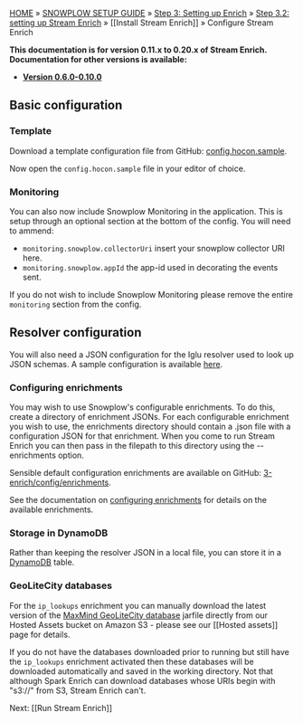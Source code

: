 <a name="top" />

[HOME](Home) » [SNOWPLOW SETUP GUIDE](Setting-up-Snowplow) » [Step 3: Setting up Enrich](Setting-up-enrich) » [Step 3.2: setting up Stream Enrich](setting-up-stream-enrich) » [[Install Stream Enrich]] » Configure Stream Enrich

**This documentation is for version 0.11.x to 0.20.x of Stream Enrich. Documentation for other versions is available:**

* **[Version 0.6.0-0.10.0][v0.10]**

## Basic configuration

### Template

Download a template configuration file from GitHub: [config.hocon.sample][app-conf].

Now open the `config.hocon.sample` file in your editor of choice.

### Monitoring

You can also now include Snowplow Monitoring in the application. This is setup through an optional
section at the bottom of the config. You will need to ammend:

+ `monitoring.snowplow.collectorUri` insert your snowplow collector URI here.
+ `monitoring.snowplow.appId` the app-id used in decorating the events sent.

If you do not wish to include Snowplow Monitoring please remove the entire `monitoring` section from
the config.

## Resolver configuration

You will also need a JSON configuration for the Iglu resolver used to look up JSON schemas. A sample configuration is available [here][resolver.json.sample].

### Configuring enrichments

You may wish to use Snowplow's configurable enrichments. To do this, create a directory of
enrichment JSONs. For each configurable enrichment you wish to use, the enrichments directory should
contain a .json file with a configuration JSON for that enrichment. When you come to run Stream
Enrich you can then pass in the filepath to this directory using the --enrichments option.

Sensible default configuration enrichments are available on GitHub:
[3-enrich/config/enrichments][enrichment-json-examples].

See the documentation on [configuring enrichments][configuring-enrichments] for details on the
available enrichments.

### Storage in DynamoDB

Rather than keeping the resolver JSON in a local file, you can store it in a [DynamoDB][ddb] table.

### GeoLiteCity databases

For the `ip_lookups` enrichment you can manually download the latest version of the [MaxMind GeoLiteCity database][geolite] jarfile directly from our Hosted Assets bucket on Amazon S3 - please see our [[Hosted assets]] page for details.

If you do not have the databases downloaded prior to running but still have the `ip_lookups`
enrichment activated then these databases will be downloaded automatically and saved in the working
directory. Not that although Spark Enrich can download databases whose URIs begin with "s3://" from
S3, Stream Enrich can't.

Next: [[Run Stream Enrich]]

[v0.10]: https://github.com/snowplow/snowplow/wiki/Configure-Stream-Enrich-0-10

[geolite]: http://dev.maxmind.com/geoip/legacy/geolite/?rld=snowplow
[app-conf]: https://raw.githubusercontent.com/snowplow/snowplow/master/3-enrich/stream-enrich/examples/config.hocon.sample
[enrichment-json-examples]: https://github.com/snowplow/snowplow/tree/master/3-enrich/config/enrichments
[configuring-enrichments]: https://github.com/snowplow/snowplow/wiki/Configurable-enrichments
[resolver.json.sample]: https://raw.githubusercontent.com/snowplow/snowplow/master/3-enrich/config/iglu_resolver.json
[ddb]: http://aws.amazon.com/dynamodb/
